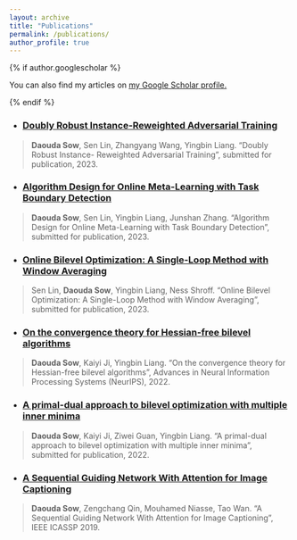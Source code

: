 ```yaml
---
layout: archive
title: "Publications"
permalink: /publications/
author_profile: true
---
```

{% if author.googlescholar %}

  You can also find my articles on <u><a href="{{author.googlescholar}}">my Google Scholar profile</a>.</u>

{% endif %}


- ### [Doubly Robust Instance-Reweighted Adversarial Training](https://arxiv.org/abs/2308.00311)
> **Daouda Sow**, Sen Lin, Zhangyang Wang, Yingbin Liang. “Doubly Robust Instance- Reweighted Adversarial Training”, submitted for publication, 2023. 


- ### [Algorithm Design for Online Meta-Learning with Task Boundary Detection](https://arxiv.org/abs/2302.00857)
> **Daouda Sow**, Sen Lin, Yingbin Liang, Junshan Zhang. “Algorithm Design for Online Meta-Learning with Task Boundary Detection”, submitted for publication, 2023. 


- ### [Online Bilevel Optimization: A Single-Loop Method with Window Averaging]()
> Sen Lin, **Daouda Sow**, Yingbin Liang, Ness Shroff. “Online Bilevel Optimization: A Single-Loop Method with Window Averaging”, submitted for publication, 2023.


- ### [On the convergence theory for Hessian-free bilevel algorithms](https://arxiv.org/abs/2110.07004)
> **Daouda Sow**, Kaiyi Ji, Yingbin Liang. “On the convergence theory for Hessian-free bilevel algorithms”, Advances in Neural Information Processing Systems (NeurIPS), 2022. 


- ### [A primal-dual approach to bilevel optimization with multiple inner minima](https://arxiv.org/abs/2203.01123)
> **Daouda Sow**, Kaiyi Ji, Ziwei Guan, Yingbin Liang. “A primal-dual approach to bilevel optimization with multiple inner minima”, submitted for publication, 2022. 


- ### [A Sequential Guiding Network With Attention for Image Captioning](https://arxiv.org/abs/1811.00228)
> **Daouda Sow**, Zengchang Qin, Mouhamed Niasse, Tao Wan. “A Sequential Guiding Network With Attention for Image Captioning”, IEEE ICASSP 2019.